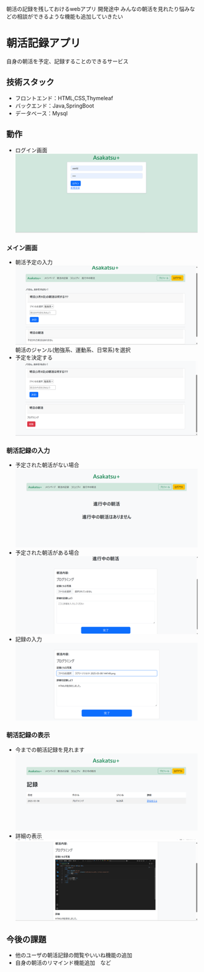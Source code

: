 朝活の記録を残しておけるwebアプリ
開発途中
みんなの朝活を見れたり悩みなどの相談ができるような機能も追加していきたい

# 朝活記録アプリ

自身の朝活を予定、記録することのできるサービス

## 技術スタック
* フロントエンド：HTML,CSS,Thymeleaf
* バックエンド：Java,SpringBoot
* データベース：Mysql


## 動作
* ログイン画面
![ログイン画面](photo/スクリーンショット%202025-03-08%20143211.png)
### メイン画面
* 朝活予定の入力
![メイン画面](photo/スクリーンショット%202025-03-08%20143312.png)
朝活のジャンル(勉強系、運動系、日常系)を選択
* 予定を決定する
![入力](photo/スクリーンショット%202025-03-08%20143400.png)
### 朝活記録の入力
* 予定された朝活がない場合
![予定された朝活がない場合](photo/スクリーンショット%202025-03-08%20144805.png)
* 予定された朝活がある場合
![予定された朝活がある場合](photo/スクリーンショット%202025-03-08%20144039.png)
* 記録の入力
![予定された朝活がある場合](photo/スクリーンショット%202025-03-08%20144239.png)

### 朝活記録の表示
* 今までの朝活記録を見れます
![記録](photo/スクリーンショット%202025-03-08%20144304.png)
* 詳細の表示
![詳細](photo/スクリーンショット%202025-03-08%20144317.png)
## 今後の課題
* 他のユーザの朝活記録の閲覧やいいね機能の追加
* 自身の朝活のリマインド機能追加　など
